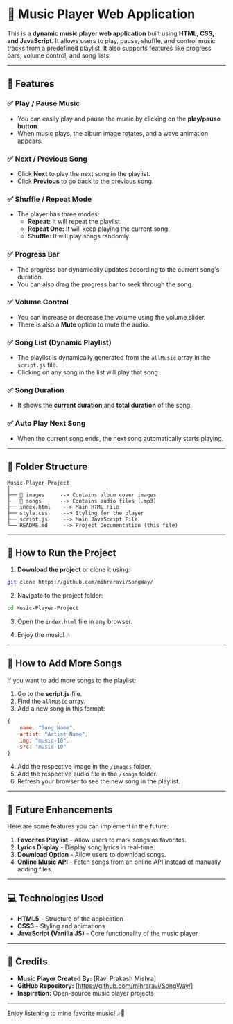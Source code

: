 # 🎵 Music Player Web Application

This is a **dynamic music player web application** built using **HTML, CSS, and JavaScript**. It allows users to play, pause, shuffle, and control music tracks from a predefined playlist. It also supports features like progress bars, volume control, and song lists.

---

## 📜 Features

### ✅ Play / Pause Music
- You can easily play and pause the music by clicking on the **play/pause button**.
- When music plays, the album image rotates, and a wave animation appears.

### ✅ Next / Previous Song
- Click **Next** to play the next song in the playlist.
- Click **Previous** to go back to the previous song.

### ✅ Shuffle / Repeat Mode
- The player has three modes:
    - **Repeat:** It will repeat the playlist.
    - **Repeat One:** It will keep playing the current song.
    - **Shuffle:** It will play songs randomly.

### ✅ Progress Bar
- The progress bar dynamically updates according to the current song's duration.
- You can also drag the progress bar to seek through the song.

### ✅ Volume Control
- You can increase or decrease the volume using the volume slider.
- There is also a **Mute** option to mute the audio.

### ✅ Song List (Dynamic Playlist)
- The playlist is dynamically generated from the `allMusic` array in the `script.js` file.
- Clicking on any song in the list will play that song.

### ✅ Song Duration
- It shows the **current duration** and **total duration** of the song.

### ✅ Auto Play Next Song
- When the current song ends, the next song automatically starts playing.

---

## 📁 Folder Structure

```
Music-Player-Project
│
├── 📁 images     --> Contains album cover images
├── 📁 songs      --> Contains audio files (.mp3)
├── index.html    --> Main HTML File
├── style.css     --> Styling for the player
├── script.js     --> Main JavaScript File
└── README.md     --> Project Documentation (this file)
```

---

## 🚀 How to Run the Project

1. **Download the project** or clone it using:
```bash
git clone https://github.com/mihraravi/SongWay/
```

2. Navigate to the project folder:
```bash
cd Music-Player-Project
```

3. Open the `index.html` file in any browser.

4. Enjoy the music! 🎶

---

## 📌 How to Add More Songs

If you want to add more songs to the playlist:

1. Go to the **script.js** file.
2. Find the `allMusic` array.
3. Add a new song in this format:
```js
{
    name: "Song Name",
    artist: "Artist Name",
    img: "music-10",
    src: "music-10"
}
```
4. Add the respective image in the `/images` folder.
5. Add the respective audio file in the `/songs` folder.
6. Refresh your browser to see the new song in the playlist.

---

## 💎 Future Enhancements

Here are some features you can implement in the future:

1. **Favorites Playlist** - Allow users to mark songs as favorites.
2. **Lyrics Display** - Display song lyrics in real-time.
3. **Download Option** - Allow users to download songs.
4. **Online Music API** - Fetch songs from an online API instead of manually adding files.

---

## 💻 Technologies Used

- **HTML5** - Structure of the application
- **CSS3** - Styling and animations
- **JavaScript (Vanilla JS)** - Core functionality of the music player

---

## 🎉 Credits

- **Music Player Created By:** [Ravi Prakash Mishra]
- **GitHub Repository:** [https://github.com/mihraravi/SongWay/]
- **Inspiration:** Open-source music player projects

---
Enjoy listening to mine favorite music! 🎶🥳


